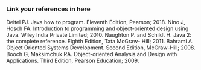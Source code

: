 ### Link your references in here

Deitel PJ. Java how to program. Eleventh Edition, Pearson; 2018.
Nino J, Hosch FA. Introduction to programming and object-oriented design using Java. Wiley India Private
Limited; 2010.
Naughton P. and Schildt H. Java 2: the complete reference. Eighth Edition, Tata McGraw- Hill; 2011.
Bahrami A. Object Oriented Systems Development. Second Edition, McGraw-Hill; 2008.
Booch G, Maksimchuk RA. Object-oriented Analysis and Design with Applications. Third Edition, Pearson
Education; 2009.
